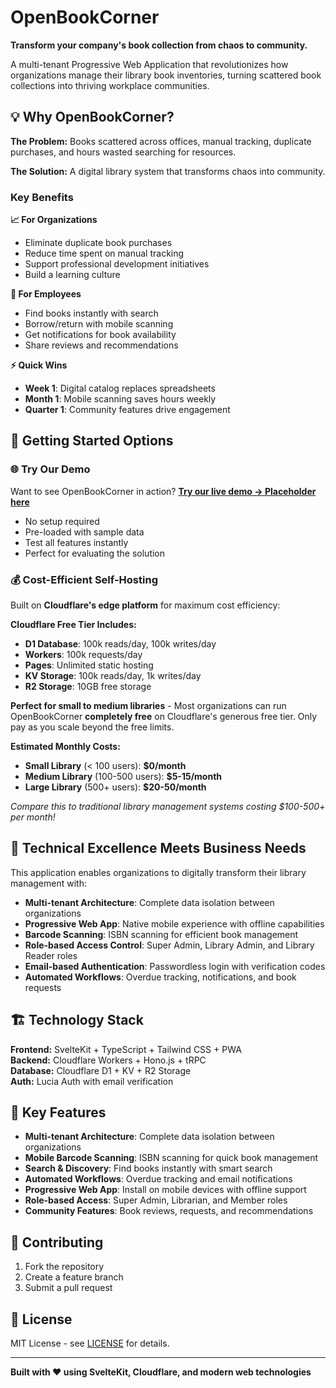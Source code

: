 # OpenBookCorner

**Transform your company's book collection from chaos to community.**

A multi-tenant Progressive Web Application that revolutionizes how organizations manage their library book inventories, turning scattered book collections into thriving workplace communities.

## 💡 Why OpenBookCorner?

**The Problem:** Books scattered across offices, manual tracking, duplicate purchases, and hours wasted searching for resources.

**The Solution:** A digital library system that transforms chaos into community.

### Key Benefits

**📈 For Organizations**
- Eliminate duplicate book purchases
- Reduce time spent on manual tracking
- Support professional development initiatives
- Build a learning culture

**👥 For Employees**
- Find books instantly with search
- Borrow/return with mobile scanning
- Get notifications for book availability
- Share reviews and recommendations

**⚡ Quick Wins**
- **Week 1**: Digital catalog replaces spreadsheets
- **Month 1**: Mobile scanning saves hours weekly
- **Quarter 1**: Community features drive engagement

## 🚀 Getting Started Options

### 🌐 Try Our Demo
Want to see OpenBookCorner in action? **[Try our live demo → Placeholder here](https://demo.openbookcorner.com)**
- No setup required
- Pre-loaded with sample data
- Test all features instantly
- Perfect for evaluating the solution

### 💰 Cost-Efficient Self-Hosting
Built on **Cloudflare's edge platform** for maximum cost efficiency:

**Cloudflare Free Tier Includes:**
- **D1 Database**: 100k reads/day, 100k writes/day
- **Workers**: 100k requests/day
- **Pages**: Unlimited static hosting
- **KV Storage**: 100k reads/day, 1k writes/day
- **R2 Storage**: 10GB free storage

**Perfect for small to medium libraries** - Most organizations can run OpenBookCorner **completely free** on Cloudflare's generous free tier. Only pay as you scale beyond the free limits.

**Estimated Monthly Costs:**
- **Small Library** (< 100 users): **$0/month**
- **Medium Library** (100-500 users): **$5-15/month**
- **Large Library** (500+ users): **$20-50/month**

*Compare this to traditional library management systems costing $100-500+ per month!*

## 🎯 Technical Excellence Meets Business Needs

This application enables organizations to digitally transform their library management with:

- **Multi-tenant Architecture**: Complete data isolation between organizations
- **Progressive Web App**: Native mobile experience with offline capabilities
- **Barcode Scanning**: ISBN scanning for efficient book management
- **Role-based Access Control**: Super Admin, Library Admin, and Library Reader roles
- **Email-based Authentication**: Passwordless login with verification codes
- **Automated Workflows**: Overdue tracking, notifications, and book requests

## 🏗️ Technology Stack

**Frontend:** SvelteKit + TypeScript + Tailwind CSS + PWA  
**Backend:** Cloudflare Workers + Hono.js + tRPC  
**Database:** Cloudflare D1 + KV + R2 Storage  
**Auth:** Lucia Auth with email verification


## 📱 Key Features

- **Multi-tenant Architecture**: Complete data isolation between organizations
- **Mobile Barcode Scanning**: ISBN scanning for quick book management
- **Search & Discovery**: Find books instantly with smart search
- **Automated Workflows**: Overdue tracking and email notifications
- **Progressive Web App**: Install on mobile devices with offline support
- **Role-based Access**: Super Admin, Librarian, and Member roles
- **Community Features**: Book reviews, requests, and recommendations


## 🤝 Contributing

1. Fork the repository
2. Create a feature branch
3. Submit a pull request

## 📄 License

MIT License - see [LICENSE](LICENSE) for details.

---

**Built with ❤️ using SvelteKit, Cloudflare, and modern web technologies**